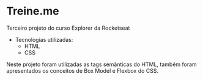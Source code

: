 # Treine.me

Terceiro projeto do curso Explorer da Rocketseat

- Tecnologias utilizadas:
    - HTML
    - CSS

Neste projeto foram utilizadas as tags semânticas do HTML, também foram apresentados os conceitos de Box Model e Flexbox do CSS.
